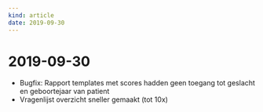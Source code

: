```yaml
---
kind: article
date: 2019-09-30
---
```


# 2019-09-30

* Bugfix: Rapport templates met scores hadden geen toegang tot geslacht en geboortejaar van patient
* Vragenlijst overzicht sneller gemaakt (tot 10x)
